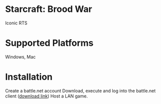 # Starcraft: Brood War
Iconic RTS

# Supported Platforms
Windows, Mac

# Installation
Create a battle.net account
Download, execute and log into the battle.net client ([download link](https://download.battle.net/en-us/desktop))
Host a LAN game.
